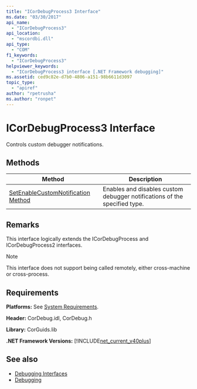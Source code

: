 ```yaml
---
title: "ICorDebugProcess3 Interface"
ms.date: "03/30/2017"
api_name: 
  - "ICorDebugProcess3"
api_location: 
  - "mscordbi.dll"
api_type: 
  - "COM"
f1_keywords: 
  - "ICorDebugProcess3"
helpviewer_keywords: 
  - "ICorDebugProcess3 interface [.NET Framework debugging]"
ms.assetid: ced9c82e-d7b0-4806-a151-98b6611d3097
topic_type: 
  - "apiref"
author: "rpetrusha"
ms.author: "ronpet"
---
```

# ICorDebugProcess3 Interface
Controls custom debugger notifications.  
  
## Methods  
  
|Method|Description|  
|------------|-----------------|  
|[SetEnableCustomNotification Method](../../../../docs/framework/unmanaged-api/debugging/icordebugprocess3-setenablecustomnotification-method.md)|Enables and disables custom debugger notifications of the specified type.|  
  
## Remarks  
 This interface logically extends the ICorDebugProcess and ICorDebugProcess2 interfaces.  
  
> [!NOTE]
> This interface does not support being called remotely, either cross-machine or cross-process.  
  
## Requirements  
 **Platforms:** See [System Requirements](../../../../docs/framework/get-started/system-requirements.md).  
  
 **Header:** CorDebug.idl, CorDebug.h  
  
 **Library:** CorGuids.lib  
  
 **.NET Framework Versions:** [!INCLUDE[net_current_v40plus](../../../../includes/net-current-v40plus-md.md)]  
  
## See also

- [Debugging Interfaces](../../../../docs/framework/unmanaged-api/debugging/debugging-interfaces.md)
- [Debugging](../../../../docs/framework/unmanaged-api/debugging/index.md)
